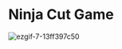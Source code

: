 
# Ninja Cut Game

![ezgif-7-13ff397c50](https://github.com/Oyase-shinobi/Ninja-cut-game/306073915-3f11b590-70b9-446b-baba-7de5a0e701d8.gif)
